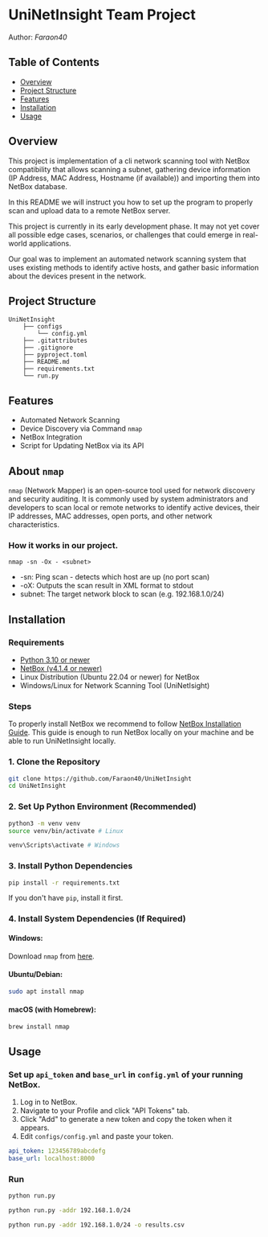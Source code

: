 # UniNetInsight Team Project

Author: _Faraon40_

## Table of Contents

- [Overview](#overview)
- [Project Structure](#project-structure)
- [Features](#features)
- [Installation](#installation)
- [Usage](#usage)


## Overview

This project is implementation of a cli network scanning tool with NetBox 
compatibility that allows scanning a subnet, gathering device information 
(IP Address, MAC Address, Hostname (if available)) and importing them into
NetBox database.

In this README we will instruct you how to set up the program to properly scan and upload
data to a remote NetBox server. 

This project is currently in its early development phase. 
It may not yet cover all possible edge cases, scenarios, or challenges 
that could emerge in real-world applications.

Our goal was to implement an automated network scanning system that uses
existing methods to identify active hosts, and gather basic information
about the devices present in the network.


## Project Structure

    UniNetInsight
        ├── configs
            └── config.yml
        ├── .gitattributes
        ├── .gitignore
        ├── pyproject.toml
        ├── README.md
        ├── requirements.txt 
        └── run.py 


## Features

- Automated Network Scanning
- Device Discovery via Command `nmap`
- NetBox Integration
- Script for Updating NetBox via its API


## About `nmap`

`nmap` (Network Mapper) is an open-source tool used for network discovery and 
security auditing. It is commonly used by system administrators and developers 
to scan local or remote networks to identify active devices, their IP addresses,
MAC addresses, open ports, and other network characteristics.

### How it works in our project.

```
nmap -sn -Ox - <subnet>
```

* -sn: Ping scan - detects which host are up (no port scan)
* -oX: Outputs the scan result in XML format to stdout
* subnet: The target network block to scan (e.g. 192.168.1.0/24)


## Installation

### Requirements

- [Python 3.10 or newer](https://www.python.org/downloads/)
- [NetBox (v4.1.4 or newer)](https://github.com/netbox-community/netbox)
- Linux Distribution (Ubuntu 22.04 or newer) for NetBox
- Windows/Linux for Network Scanning Tool (UniNetIsight)

### Steps

To properly install NetBox we recommend to follow [NetBox Installation Guide](https://netboxlabs.com/docs/netbox/en/stable/installation/3-netbox/).
This guide is enough to run NetBox locally on your machine and be able to run UniNetInsight locally.

### 1. Clone the Repository

```bash
git clone https://github.com/Faraon40/UniNetInsight
cd UniNetInsight
```

### 2. Set Up Python Environment (Recommended)

```bash
python3 -m venv venv
source venv/bin/activate # Linux
```

```bash
venv\Scripts\activate # Windows
```

### 3. Install Python Dependencies

```bash
pip install -r requirements.txt
```
If you don't have `pip`, install it first.

### 4. Install System Dependencies (If Required)

#### Windows:
Download `nmap` from [here](https://nmap.org/download).

#### Ubuntu/Debian:
```bash
sudo apt install nmap
```

#### macOS (with Homebrew):
```bash
brew install nmap
```


## Usage


### Set up `api_token` and `base_url` in `config.yml` of your running NetBox.

1. Log in to NetBox.
2. Navigate to your Profile and click "API Tokens" tab.
3. Click "Add" to generate a new token and copy the token when it appears.
4. Edit `configs/config.yml` and paste your token.


```yaml
api_token: 123456789abcdefg
base_url: localhost:8000
```


### Run

```bash
python run.py
```

```bash
python run.py -addr 192.168.1.0/24
```

```bash
python run.py -addr 192.168.1.0/24 -o results.csv
```



